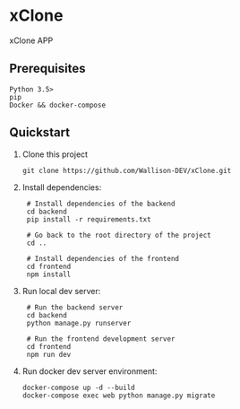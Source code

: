 # xClone

xClone APP 

## Prerequisites

```
Python 3.5>
pip
Docker && docker-compose

```

## Quickstart

1. Clone this project

   ```shell
   git clone https://github.com/Wallison-DEV/xClone.git
   ```

2. Install dependencies:

   ```shell
    # Install dependencies of the backend
    cd backend
    pip install -r requirements.txt

    # Go back to the root directory of the project
    cd ..

    # Install dependencies of the frontend
    cd frontend
    npm install 
   ```

3. Run local dev server:

   ```shell
    # Run the backend server
    cd backend
    python manage.py runserver

    # Run the frontend development server
    cd frontend 
    npm run dev
   ```
   
4. Run docker dev server environment:

   ```shell
   docker-compose up -d --build 
   docker-compose exec web python manage.py migrate
   ```

<!-- 5. Run tests inside of docker:

   ```shell
   docker-compose exec web python manage.py test
   ``` -->